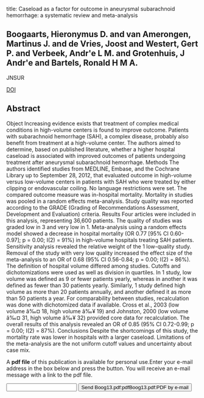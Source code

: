 title: Caseload as a factor for outcome in aneurysmal subarachnoid hemorrhage: a systematic review and meta-analysis

## Boogaarts, Hieronymus D. and van Amerongen, Martinus J. and de Vries, Joost and Westert, Gert P. and Verbeek, Andr'e L M. and Grotenhuis, J Andr'e and Bartels, Ronald H M A.
JNSUR

<a href="https://doi.org/10.3171/2013.9.JNS13640">DOI</a>

## Abstract
Object Increasing evidence exists that treatment of complex medical conditions in high-volume centers is found to improve outcome. Patients with subarachnoid hemorrhage (SAH), a complex disease, probably also benefit from treatment at a high-volume center. The authors aimed to determine, based on published literature, whether a higher hospital caseload is associated with improved outcomes of patients undergoing treatment after aneurysmal subarachnoid hemorrhage. Methods The authors identified studies from MEDLINE, Embase, and the Cochrane Library up to September 28, 2012, that evaluated outcome in high-volume versus low-volume centers in patients with SAH who were treated by either clipping or endovascular coiling. No language restrictions were set. The compared outcome measure was in-hospital mortality. Mortality in studies was pooled in a random effects meta-analysis. Study quality was reported according to the GRADE (Grading of Recommendations Assessment, Development and Evaluation) criteria. Results Four articles were included in this analysis, representing 36,600 patients. The quality of studies was graded low in 3 and very low in 1. Meta-analysis using a random effects model showed a decrease in hospital mortality (OR 0.77 [95% CI 0.60-0.97]; p = 0.00; I(2) = 91%) in high-volume hospitals treating SAH patients. Sensitivity analysis revealed the relative weight of the 1 low-quality study. Removal of the study with very low quality increased the effect size of the meta-analysis to an OR of 0.68 (95% CI 0.56-0.84; p = 0.00; I(2) = 86%). The definition of hospital volume differed among studies. Cutoffs and dichotomizations were used as well as division in quartiles. In 1 study, low volume was defined as 9 or fewer patients yearly, whereas in another it was defined as fewer than 30 patients yearly. Similarly, 1 study defined high volume as more than 20 patients annually, and another defined it as more than 50 patients a year. For comparability between studies, recalculation was done with dichotomized data if available. Cross et al., 2003 (low volume â‰¤ 18, high volume â‰¥ 19) and Johnston, 2000 (low volume â‰¤ 31, high volume â‰¥ 32) provided core data for recalculation. The overall results of this analysis revealed an OR of 0.85 (95% CI 0.72-0.99; p = 0.00; I(2) = 87%). Conclusions Despite the shortcomings of this study, the mortality rate was lower in hospitals with a larger caseload. Limitations of the meta-analysis are the not uniform cutoff values and uncertainty about case mix.

A <b>pdf file</b> of this publication is available for personal use.Enter your e-mail address in the box below and press the button. You will receive an e-mail message with a link to the pdf file.
<form action="sender.php">  <input type="text" name="email">  <input type="submit" value="Send Boog13.pdf:pdfBoog13.pdf:PDF by e-mail"></form>